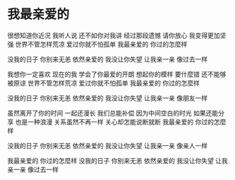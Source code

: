 # 我最亲爱的

很想知道你近况 我听人说 还不如你对我讲
经过那段遗憾 请你放心 我变得更加坚强
世界不管怎样荒凉 爱过你就不怕孤单
我最亲爱的 你过的怎麼样

没我的日子 你别来无恙
依然亲爱的 我没让你失望
让我亲一亲 像过去一样

我想你一定喜欢 现在的我 学会了你最爱的开朗
想起你的模样 要什麼错 还不能够被原谅
世界不管怎样荒凉 爱过你就不怕孤单
我最亲爱的 你过的怎麼样

没我的日子 你别来无恙
依然亲爱的 我没让你失望
让我亲一亲 像朋友一样

虽然离开了你的时间 一起还漫长 我们总能补偿
因为中间空白的时光 如果还能分享 也是一种浪漫
关系虽然不再一样 关心却怎能说断就断
我最亲爱的 你过的怎麼样

没我的日子 你别来无恙
依然亲爱的 我没让你失望
让我亲一亲 像亲人一样

我最亲爱的 你过的怎麼样
没我的日子 你别来无恙
依然亲爱的 我没让你失望
让我亲一亲 像过去一样